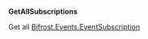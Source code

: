 **GetAllSubscriptions**

Get all [Bifrost.Events.EventSubscription](Bifrost.Events.EventSubscription)

